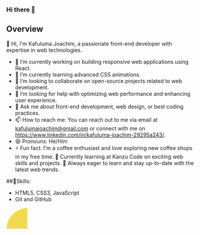 ### Hi there 👋

## Overview

 👋 Hi, I'm Kafuluma Joachim, a passionate front-end developer with expertise in web technologies.

- 🔭 I’m currently working on building responsive web applications using React.
- 🌱 I’m currently learning advanced CSS animations.
- 👯 I’m looking to collaborate on open-source projects related to web development.
- 🤔 I’m looking for help with optimizing web performance and enhancing user experience.
- 💬 Ask me about front-end development, web design, or best coding practices.
- 📫 How to reach me: You can reach out to me via email at kafulumajoachim@gmail.com or connect with me on https://www.linkedin.com/in/kafuluma-joachim-29295a243/.
- 😄 Pronouns: He/Him
- ⚡ Fun fact: I'm a coffee enthusiast and love exploring new coffee shops in my free time.
💼 Currently learning at Kanzu Code on exciting web skills and projects.
🌱 Always eager to learn and stay up-to-date with the latest web trends.

##🔧Skills:
- HTML5, CSS3, JavaScript
- Git and GitHub

<svg width="56" height="56" viewBox="0 0 56 56" fill="none" xmlns="http://www.w3.org/2000/svg">
<rect width="256" height="256" rx="60" fill="#F0DB4F"/>
<path d="M67.3117 213.932L86.9027 202.076C90.6821 208.777 94.1202 214.447 102.367 214.447C110.272 214.447 115.256 211.355 115.256 199.327V117.529H139.314V199.667C139.314 224.584 124.708 235.926 103.398 235.926C84.1533 235.926 72.9819 225.959 67.3113 213.93" fill="#323330"/>
<path d="M152.381 211.354L171.969 200.013C177.126 208.434 183.828 214.62 195.684 214.62C205.653 214.62 212.009 209.636 212.009 202.762C212.009 194.514 205.479 191.592 194.481 186.782L188.468 184.203C171.111 176.815 159.597 167.535 159.597 147.945C159.597 129.901 173.345 116.153 194.826 116.153C210.12 116.153 221.118 121.481 229.022 135.4L210.291 147.429C206.166 140.04 201.7 137.119 194.826 137.119C187.78 137.119 183.312 141.587 183.312 147.429C183.312 154.646 187.78 157.568 198.09 162.037L204.104 164.614C224.553 173.379 236.067 182.313 236.067 202.418C236.067 224.072 219.055 235.928 196.2 235.928C173.861 235.928 159.426 225.274 152.381 211.354" fill="#323330"/>
</svg>

